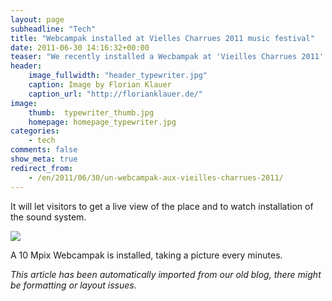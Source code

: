 ```yaml
---
layout: page
subheadline: "Tech"
title: "Webcampak installed at Vielles Charrues 2011 music festival"
date: 2011-06-30 14:16:32+00:00
teaser: "We recently installed a Wecbampak at 'Vieilles Charrues 2011' music festival, a famous event taking place in west of France. "
header:
    image_fullwidth: "header_typewriter.jpg"
    caption: Image by Florian Klauer
    caption_url: "http://florianklauer.de/"
image:
    thumb:  typewriter_thumb.jpg
    homepage: homepage_typewriter.jpg
categories:
    - tech
comments: false
show_meta: true
redirect_from:
    - /en/2011/06/30/un-webcampak-aux-vieilles-charrues-2011/
---
```

It will let visitors to get a live view of the place and to watch installation of the sound system.

[![](http://infracom-france.com/blog2/wp-content/uploads/2011/06/webcam-1024x768-300x168.jpg)](http://infracom-france.com/blog2/wp-content/uploads/2011/06/webcam-1024x768.jpg)

A 10 Mpix Webcampak is installed, taking a picture every minutes.

_This article has been automatically imported from our old blog, there might be formatting or layout issues._
